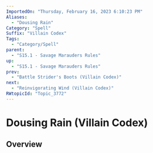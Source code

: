 ```yaml
---
ImportedOn: "Thursday, February 16, 2023 6:10:23 PM"
Aliases:
  - "Dousing Rain"
Category: "Spell"
Suffix: "Villain Codex"
Tags:
  - "Category/Spell"
parent:
  - "S15.1 - Savage Marauders Rules"
up:
  - "S15.1 - Savage Marauders Rules"
prev:
  - "Battle Strider's Boots (Villain Codex)"
next:
  - "Reinvigorating Wind (Villain Codex)"
RWtopicId: "Topic_3772"
---
```

# Dousing Rain (Villain Codex)
## Overview
